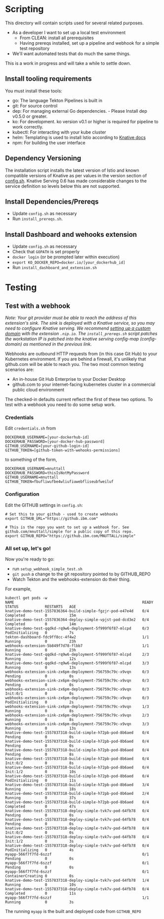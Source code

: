 # Scripting
This directory will contain scripts used for several related purposes. 

- As a developer I want to set up a local test environment
  - From CLEAN: install all prerequisites
  - Having prereqs installed, set up a pipeline and webhook for a simple test repository
- We'll want automated tests that do much the same things. 

This is a work in progress and will take a while to settle down. 

## Install tooling requirements
You must install these tools:

- go: The language Tekton Pipelines is built in
- git: For source control
- dep: For managing external Go dependencies. - Please Install dep v0.5.0 or greater.
- ko: For development. ko version v0.1 or higher is required for pipeline to work correctly.
- kubectl: For interacting with your kube cluster
- helm: Templating is used to install Istio according to [Knative docs](https://knative.dev/docs/install/installing-istio/)
- npm: For building the user interface

## Dependency Versioning
The installation script installs the latest version of Istio and known compatible versions of Knative as per values in the version section of [config.sh](https://github.com/tektoncd/experimental/blob/master/webhooks-extension/test/config.sh). Knative Serving 0.6 has made considerable changes to the service definition so levels below this are not supported.

## Install Dependencies/Prereqs
- Update `config.sh` as necessary
- Run `install_prereqs.sh`. 

## Install Dashboard and wehooks extension
- Update `config.sh` as necessary
- Check that `GOPATH` is set properly
- `docker login` (or be prompted later within execution)
- `export KO_DOCKER_REPO=docker.io/[your_dockerhub_id]`
- Run `install_dashboard_and_extension.sh`

# Testing 
## Test with a webhook
_Note: Your git provider must be able to reach the address of this extension's sink. The sink is deployed with a Knative service, so you may need to configure Knative serving. We recommend [setting up a custom domain](https://knative.dev/v0.3-docs/serving/using-a-custom-domain/) with the extension `.nip.io`. The `install_prereqs.sh` script patches the workstation IP is patched into the knative serving config-map (config-domain) as mentioned in the previous link._

Webhooks are outbound HTTP requests from (in this case Git Hub) to your Kubernetes environment. If you are behind a firewall, it's unlikely that github.com will be able to reach you. The two most common testing scenarios are: 
- An in-house Git Hub Enterprise to your Docker Desktop
- github.com to your internet-facing kubernetes cluster in a commercial public cloud environment

The checked-in defaults current reflect the first of these two options. To test with a webhook you need to do some setup work. 

### Credentials 
Edit `credentials.sh` from 
```
DOCKERHUB_USERNAME=[your-dockerhub-id]
DOCKERHUB_PASSWORD=[your-docker-hub-password]
GITHUB_USERNAME=[your-github-login-id]
GITHUB_TOKEN=[github-token-with-wehooks-permissions]
```
to something of the form, 
```
DOCKERHUB_USERNAME=mnuttall
DOCKERHUB_PASSWORD=thisIsNotMyPassword
GITHUB_USERNAME=mnuttall
GITHUB_TOKEN=fbufliwufbe4wliufiuwebfliseubfweiluf
```

### Configuration
Edit the GITHUB settings in `config.sh`: 
```
# Set this to your github - used to create webhooks
export GITHUB_URL="https://github.ibm.com"

# This is the repo you want to set up a webhook for. See github.com/mnuttall/simple for a public copy of this repo. 
export GITHUB_REPO="https://github.ibm.com/MNUTTALL/simple"
```

### All set up, let's go! 

Now you're ready to go: 
- run `setup_webhook_simple_test.sh`
- `git push` a change to the git repository pointed to by GITHUB_REPO
- Watch Tekton and the webhooks-extension do their thing. 

For example, 
```
kubectl get pods -w
NAME                                                          READY   STATUS            RESTARTS   AGE
knative-demo-test-1557836364-build-simple-fgzjr-pod-e47e4d    0/4     Completed         0          15m
knative-demo-test-1557836364-deploy-simple-vpjst-pod-dcd3e2   0/4     Completed         0          14m
knative-demo-test-qqdkd-rq9w6-deployment-5f999f6f87-mlcpd     0/3     PodInitializing   0          7s
tekton-dashboard-fdc9ff8cc-4f4w2                              1/1     Running           0          23h
webhooks-extension-5b849f7d78-flbb7                           1/1     Running           0          23h
knative-demo-test-qqdkd-rq9w6-deployment-5f999f6f87-mlcpd     2/3     Running           0          12s
knative-demo-test-qqdkd-rq9w6-deployment-5f999f6f87-mlcpd     3/3     Running           0          13s
webhooks-extension-sink-zx6pm-deployment-756759c79c-x9vqn     0/3     Pending           0          0s
webhooks-extension-sink-zx6pm-deployment-756759c79c-x9vqn     0/3     Pending           0          0s
webhooks-extension-sink-zx6pm-deployment-756759c79c-x9vqn     0/3     Init:0/1          0          0s
webhooks-extension-sink-zx6pm-deployment-756759c79c-x9vqn     0/3     PodInitializing   0          2s
webhooks-extension-sink-zx6pm-deployment-756759c79c-x9vqn     1/3     Running           0          8s
webhooks-extension-sink-zx6pm-deployment-756759c79c-x9vqn     2/3     Running           0          8s
webhooks-extension-sink-zx6pm-deployment-756759c79c-x9vqn     3/3     Running           0          13s
knative-demo-test-1557837318-build-simple-h72pb-pod-8b6aed    0/4     Pending           0          0s
knative-demo-test-1557837318-build-simple-h72pb-pod-8b6aed    0/4     Pending           0          0s
knative-demo-test-1557837318-build-simple-h72pb-pod-8b6aed    0/4     Pending           0          8s
knative-demo-test-1557837318-build-simple-h72pb-pod-8b6aed    0/4     Init:0/2          0          8s
knative-demo-test-1557837318-build-simple-h72pb-pod-8b6aed    0/4     Init:1/2          0          10s
knative-demo-test-1557837318-build-simple-h72pb-pod-8b6aed    0/4     PodInitializing   0          11s
knative-demo-test-1557837318-build-simple-h72pb-pod-8b6aed    3/4     Running           0          18s
knative-demo-test-1557837318-build-simple-h72pb-pod-8b6aed    2/4     Running           0          37s
knative-demo-test-1557837318-build-simple-h72pb-pod-8b6aed    0/4     Completed         0          47s
knative-demo-test-1557837318-deploy-simple-tvk7v-pod-64fb78   0/4     Pending           0          0s
knative-demo-test-1557837318-deploy-simple-tvk7v-pod-64fb78   0/4     Pending           0          0s
knative-demo-test-1557837318-deploy-simple-tvk7v-pod-64fb78   0/4     Init:0/2          0          0s
knative-demo-test-1557837318-deploy-simple-tvk7v-pod-64fb78   0/4     Init:1/2          0          3s
knative-demo-test-1557837318-deploy-simple-tvk7v-pod-64fb78   0/4     PodInitializing   0          4s
myapp-566f7f7fd-6szzf                                         0/1     Pending           0          0s
myapp-566f7f7fd-6szzf                                         0/1     Pending           0          0s
myapp-566f7f7fd-6szzf                                         0/1     ContainerCreating 0          0s
knative-demo-test-1557837318-deploy-simple-tvk7v-pod-64fb78   1/4     Running           0          10s
knative-demo-test-1557837318-deploy-simple-tvk7v-pod-64fb78   0/4     Completed         0          11s
myapp-566f7f7fd-6szzf                                         1/1     Running           0          3s
```
The running `myapp` is the built and deployed code from `GITHUB_REPO`
